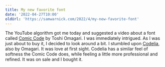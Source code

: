 ```yaml
---
title: My new favorite font
date: '2022-04-27T10:00'
oldUrl: 'https://samwarnick.com/2022/4/my-new-favorite-font'
---
```


The YouTube algorithm got me today and suggested a video about a font called [Comic Code](https://tosche.net/fonts/comic-code) by Toshi Omagari. I was immediately intrigued. As I was just about to buy it, I decided to look around a bit. I stumbled upon [Codelia](https://tosche.net/fonts/codelia), also by Omagari. It was love at first sight. Codelia has a similar feel of softness the Comic Code does, while feeling a little more professional and refined. It was on sale and I bought it.
